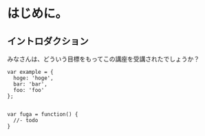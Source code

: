 # はじめに。

## イントロダクション

みなさんは、どういう目標をもってこの講座を受講されたでしょうか？

```
var example = {
  hoge: 'hoge',
  bar: 'bar',
  foo: 'foo'
};


var fuga = function() {
  //- todo
}

```